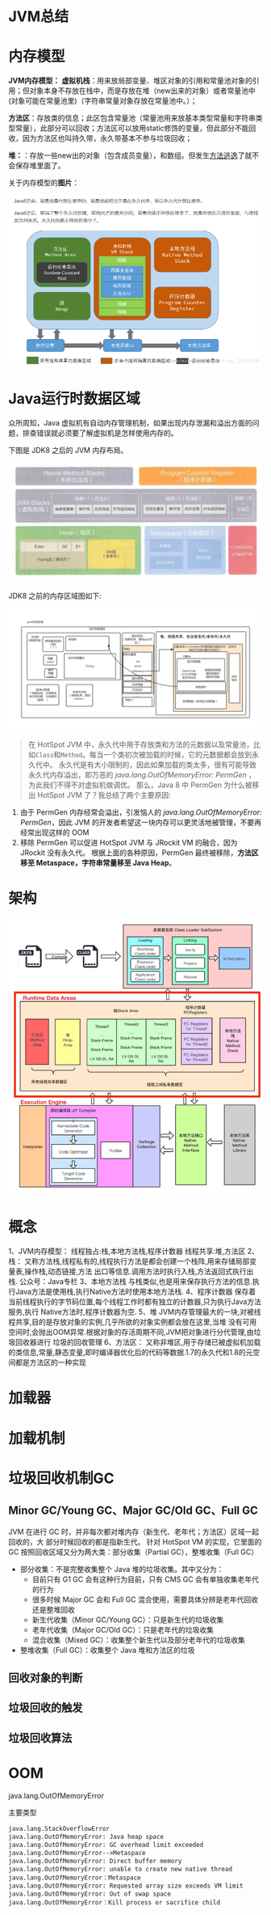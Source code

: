 

# JVM总结



# 内存模型	

**JVM内存模型：** 
**虚拟机栈**：用来放局部变量、堆区对象的引用和常量池对象的引用；但对象本身不存放在栈中，而是存放在堆（new出来的对象）或者常量池中(对象可能在常量池里)（字符串常量对象存放在常量池中。）；

**方法区**：存放类的信息；此区包含常量池（常量池用来放基本类型常量和字符串类型常量），此部分可以回收；方法区可以放用static修饰的变量，但此部分不能回收，因为方法区也叫持久带，永久带基本不参与垃圾回收；

**堆：**：存放一些new出的对象（包含成员变量），和数组。但发生[方法逃逸](https://www.cnblogs.com/rookieLearn/p/7429800.html)了就不会保存堆里面了。

关于内存模型的**图片**： 

![图片：关于常量池的解释](jvm.assets/20180814141313737)	





# Java运行时数据区域

众所周知，Java 虚拟机有自动内存管理机制，如果出现内存泄漏和溢出方面的问题，排查错误就必须要了解虚拟机是怎样使用内存的。

下图是 JDK8 之后的 JVM 内存布局。

![图摘自《码出高效》](jvm.assets/14923529-c0cbbccaa6858ca1.png)

JDK8 之前的内存区域图如下:

![img](jvm.assets/14923529-b96312d95eb09d15.png)

> 在 HotSpot JVM 中，永久代中用于存放类和方法的元数据以及常量池，比如`Class`和`Method`。每当一个类初次被加载的时候，它的元数据都会放到永久代中。
>  永久代是有大小限制的，因此如果加载的类太多，很有可能导致永久代内存溢出，即万恶的 *java.lang.OutOfMemoryError: PermGen* ，为此我们不得不对虚拟机做调优。
>  那么，Java 8 中 PermGen 为什么被移出 HotSpot JVM 了？我总结了两个主要原因:

1. 由于 PermGen 内存经常会溢出，引发恼人的 *java.lang.OutOfMemoryError: PermGen*，因此 JVM 的开发者希望这一块内存可以更灵活地被管理，不要再经常出现这样的 OOM
2. 移除 PermGen 可以促进 HotSpot JVM 与 JRockit VM 的融合，因为 JRockit 没有永久代。
    根据上面的各种原因，PermGen 最终被移除，**方法区移至 Metaspace，字符串常量移至 Java Heap**。

# 架构

![jvm整体架构](jvm.assets/jvm%E6%95%B4%E4%BD%93%E6%9E%B6%E6%9E%84.webp)



# 概念

1、JVM内存模型：
线程独占:栈,本地方法栈,程序计数器
线程共享:堆,方法区
2、栈：
又称方法栈,线程私有的,线程执行方法是都会创建一个栈阵,用来存储局部变量表,操作栈,动态链接,方法
出口等信息.调用方法时执行入栈,方法返回式执行出栈.
公众号：Java专栏
3、本地方法栈
与栈类似,也是用来保存执行方法的信息.执行Java方法是使用栈,执行Native方法时使用本地方法栈.
4、程序计数器
保存着当前线程执行的字节码位置,每个线程工作时都有独立的计数器,只为执行Java方法服务,执行
Native方法时,程序计数器为空.
5、堆
JVM内存管理最大的一块,对被线程共享,目的是存放对象的实例,几乎所欲的对象实例都会放在这里,当堆
没有可用空间时,会抛出OOM异常.根据对象的存活周期不同,JVM把对象进行分代管理,由垃圾回收器进行
垃圾的回收管理
6、方法区：
又称非堆区,用于存储已被虚拟机加载的类信息,常量,静态变量,即时编译器优化后的代码等数据.1.7的永久代和1.8的元空间都是方法区的一种实现





# 加载器





# 加载机制





# 垃圾回收机制GC

## Minor GC/Young GC、Major GC/Old GC、Full GC

JVM 在进行 GC 时，并非每次都对堆内存（新生代、老年代；方法区）区域一起回收的，大
部分时候回收的都是指新生代。
针对 HotSpot VM 的实现，它里面的 GC 按照回收区域又分为两大类：部分收集（Partial
GC），整堆收集（Full GC）

- 部分收集：不是完整收集整个 Java 堆的垃圾收集。其中又分为：
  - 目前只有 G1 GC 会有这种行为目前，只有 CMS GC 会有单独收集老年代的行为
  - 很多时候 Major GC 会和 Full GC 混合使用，需要具体分辨是老年代回收还是整堆回收
  - 新生代收集（Minor GC/Young GC）：只是新生代的垃圾收集
  - 老年代收集（Major GC/Old GC）：只是老年代的垃圾收集
  - 混合收集（Mixed GC）：收集整个新生代以及部分老年代的垃圾收集
- 整堆收集（Full GC）：收集整个 Java 堆和方法区的垃圾

## 回收对象的判断



## 垃圾回收的触发





## 垃圾回收算法



# OOM

 java.lang.OutOfMemoryError

主要类型

```text
java.lang.StackOverflowError
java.lang.OutOfMemoryError: Java heap space
java.lang.OutOfMemoryError: GC overhead limit exceeded
java.lang.OutOfMemoryError-->Metaspace
java.lang.OutOfMemoryError: Direct buffer memory
java.lang.OutOfMemoryError: unable to create new native thread
java.lang.OutOfMemoryError：Metaspace
java.lang.OutOfMemoryError: Requested array size exceeds VM limit
java.lang.OutOfMemoryError: Out of swap space
java.lang.OutOfMemoryError：Kill process or sacrifice child
```





